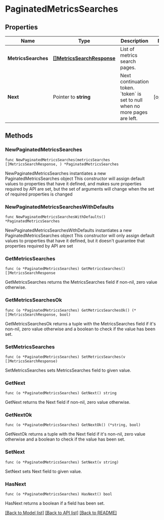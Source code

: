 # PaginatedMetricsSearches

## Properties

Name | Type | Description | Notes
------------ | ------------- | ------------- | -------------
**MetricsSearches** | [**[]MetricsSearchResponse**](MetricsSearchResponse.md) | List of metrics search pages. | 
**Next** | Pointer to **string** | Next continuation token. &#x60;token&#x60; is set to null when no more pages are left. | [optional] 

## Methods

### NewPaginatedMetricsSearches

`func NewPaginatedMetricsSearches(metricsSearches []MetricsSearchResponse, ) *PaginatedMetricsSearches`

NewPaginatedMetricsSearches instantiates a new PaginatedMetricsSearches object
This constructor will assign default values to properties that have it defined,
and makes sure properties required by API are set, but the set of arguments
will change when the set of required properties is changed

### NewPaginatedMetricsSearchesWithDefaults

`func NewPaginatedMetricsSearchesWithDefaults() *PaginatedMetricsSearches`

NewPaginatedMetricsSearchesWithDefaults instantiates a new PaginatedMetricsSearches object
This constructor will only assign default values to properties that have it defined,
but it doesn't guarantee that properties required by API are set

### GetMetricsSearches

`func (o *PaginatedMetricsSearches) GetMetricsSearches() []MetricsSearchResponse`

GetMetricsSearches returns the MetricsSearches field if non-nil, zero value otherwise.

### GetMetricsSearchesOk

`func (o *PaginatedMetricsSearches) GetMetricsSearchesOk() (*[]MetricsSearchResponse, bool)`

GetMetricsSearchesOk returns a tuple with the MetricsSearches field if it's non-nil, zero value otherwise
and a boolean to check if the value has been set.

### SetMetricsSearches

`func (o *PaginatedMetricsSearches) SetMetricsSearches(v []MetricsSearchResponse)`

SetMetricsSearches sets MetricsSearches field to given value.


### GetNext

`func (o *PaginatedMetricsSearches) GetNext() string`

GetNext returns the Next field if non-nil, zero value otherwise.

### GetNextOk

`func (o *PaginatedMetricsSearches) GetNextOk() (*string, bool)`

GetNextOk returns a tuple with the Next field if it's non-nil, zero value otherwise
and a boolean to check if the value has been set.

### SetNext

`func (o *PaginatedMetricsSearches) SetNext(v string)`

SetNext sets Next field to given value.

### HasNext

`func (o *PaginatedMetricsSearches) HasNext() bool`

HasNext returns a boolean if a field has been set.


[[Back to Model list]](../README.md#documentation-for-models) [[Back to API list]](../README.md#documentation-for-api-endpoints) [[Back to README]](../README.md)


